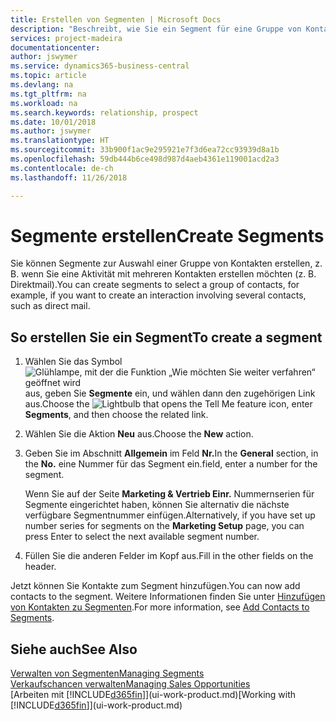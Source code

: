 ```yaml
---
title: Erstellen von Segmenten | Microsoft Docs
description: "Beschreibt, wie Sie ein Segment für eine Gruppe von Kontakten in Business Central erstellen, beispielsweise um mehrere Kontakte mit einer Direktsendung anzusprechen."
services: project-madeira
documentationcenter: 
author: jswymer
ms.service: dynamics365-business-central
ms.topic: article
ms.devlang: na
ms.tgt_pltfrm: na
ms.workload: na
ms.search.keywords: relationship, prospect
ms.date: 10/01/2018
ms.author: jswymer
ms.translationtype: HT
ms.sourcegitcommit: 33b900f1ac9e295921e7f3d6ea72cc93939d8a1b
ms.openlocfilehash: 59db444b6ce498d987d4aeb4361e119001acd2a3
ms.contentlocale: de-ch
ms.lasthandoff: 11/26/2018

---
```

# <a name="create-segments"></a><span data-ttu-id="9c97b-103">Segmente erstellen</span><span class="sxs-lookup"><span data-stu-id="9c97b-103">Create Segments</span></span>
<span data-ttu-id="9c97b-104">Sie können Segmente zur Auswahl einer Gruppe von Kontakten erstellen, z. B. wenn Sie eine Aktivität mit mehreren Kontakten erstellen möchten (z. B. Direktmail).</span><span class="sxs-lookup"><span data-stu-id="9c97b-104">You can create segments to select a group of contacts, for example, if you want to create an interaction involving several contacts, such as direct mail.</span></span>

## <a name="to-create-a-segment"></a><span data-ttu-id="9c97b-105">So erstellen Sie ein Segment</span><span class="sxs-lookup"><span data-stu-id="9c97b-105">To create a segment</span></span>
1. <span data-ttu-id="9c97b-106">Wählen Sie das Symbol ![Glühlampe, mit der die Funktion „Wie möchten Sie weiter verfahren“ geöffnet wird](media/ui-search/search_small.png "Wie möchten Sie weiter verfahren?") aus, geben Sie **Segmente** ein, und wählen dann den zugehörigen Link aus.</span><span class="sxs-lookup"><span data-stu-id="9c97b-106">Choose the ![Lightbulb that opens the Tell Me feature](media/ui-search/search_small.png "Tell me what you want to do") icon, enter **Segments**, and then choose the related link.</span></span>
2. <span data-ttu-id="9c97b-107">Wählen Sie die Aktion **Neu** aus.</span><span class="sxs-lookup"><span data-stu-id="9c97b-107">Choose the **New** action.</span></span>
3. <span data-ttu-id="9c97b-108">Geben Sie im Abschnitt **Allgemein** im Feld **Nr.**</span><span class="sxs-lookup"><span data-stu-id="9c97b-108">In the **General** section, in the **No.**</span></span> <span data-ttu-id="9c97b-109">eine Nummer für das Segment ein.</span><span class="sxs-lookup"><span data-stu-id="9c97b-109">field, enter a number for the segment.</span></span>

    <span data-ttu-id="9c97b-110">Wenn Sie auf der Seite **Marketing & Vertrieb Einr.** Nummernserien für Segmente eingerichtet haben, können Sie alternativ die nächste verfügbare Segmentnummer einfügen.</span><span class="sxs-lookup"><span data-stu-id="9c97b-110">Alternatively, if you have set up number series for segments on the **Marketing Setup** page, you can press Enter to select the next available segment number.</span></span>
4. <span data-ttu-id="9c97b-111">Füllen Sie die anderen Felder im Kopf aus.</span><span class="sxs-lookup"><span data-stu-id="9c97b-111">Fill in the other fields on the header.</span></span>

<span data-ttu-id="9c97b-112">Jetzt können Sie Kontakte zum Segment hinzufügen.</span><span class="sxs-lookup"><span data-stu-id="9c97b-112">You can now add contacts to the segment.</span></span> <span data-ttu-id="9c97b-113">Weitere Informationen finden Sie unter [Hinzufügen von Kontakten zu Segmenten](marketing-add-contact-segment.md).</span><span class="sxs-lookup"><span data-stu-id="9c97b-113">For more information, see [Add Contacts to Segments](marketing-add-contact-segment.md).</span></span>

## <a name="see-also"></a><span data-ttu-id="9c97b-114">Siehe auch</span><span class="sxs-lookup"><span data-stu-id="9c97b-114">See Also</span></span>
[<span data-ttu-id="9c97b-115">Verwalten von Segmenten</span><span class="sxs-lookup"><span data-stu-id="9c97b-115">Managing Segments</span></span>](marketing-segments.md)  
[<span data-ttu-id="9c97b-116">Verkaufschancen verwalten</span><span class="sxs-lookup"><span data-stu-id="9c97b-116">Managing Sales Opportunities</span></span>](marketing-manage-sales-opportunities.md)  
<span data-ttu-id="9c97b-117">[Arbeiten mit [!INCLUDE[d365fin](includes/d365fin_md.md)]](ui-work-product.md)</span><span class="sxs-lookup"><span data-stu-id="9c97b-117">[Working with [!INCLUDE[d365fin](includes/d365fin_md.md)]](ui-work-product.md)</span></span>  

